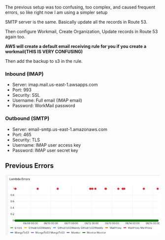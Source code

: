 The previous setup was too confusing, too complex, and caused frequent errors, so like right now I am using a simpler setup

SMTP server is the same. Basically update all the records in Route 53.

Then configure Workmail, Create Organization, Update records in Route 53 again too.

**AWS will create a default email receiving rule for you if you create a workmail(THIS IS VERY CONFUSING)**

Then add the backup to s3 in the rule.

### Inbound (IMAP)

- Server: imap.mail.us-east-1.awsapps.com
- Port: 993
- Security: SSL
- Username: Full email (IMAP email)
- Password: WorkMail password

### Outbound (SMTP)

- Server: email-smtp.us-east-1.amazonaws.com
- Port: 465
- Security: TLS
- Username: IMAP user access key
- Password: IMAP user secret key



## Previous Errors

![alt text](image.png)